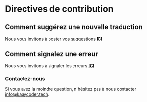 # Directives de contribution

## Comment suggérez une nouvelle traduction

Nous vous invitons à poster vos suggestions [**ICI**](https://github.com/senegalouvert/annuaire-sites-publics-senegal/pulls)

## Comment signalez une erreur

Nous vous invitons à signaler les erreurs [**ICI**](https://github.com/senegalouvert/annuaire-sites-publics-senegal/issues)

### Contactez-nous

Si vous avez la moindre question, n'hésitez pas à nous contacter info@kaaycoder.tech.
